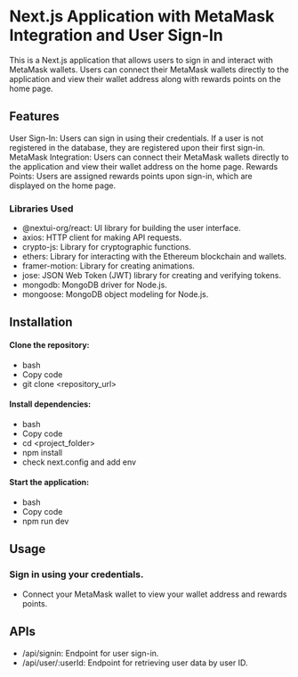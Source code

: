 # Next.js Application with MetaMask Integration and User Sign-In

This is a Next.js application that allows users to sign in and interact with MetaMask wallets. Users can connect their MetaMask wallets directly to the application and view their wallet address along with rewards points on the home page.

## Features

User Sign-In: Users can sign in using their credentials. If a user is not registered in the database, they are registered upon their first sign-in.
MetaMask Integration: Users can connect their MetaMask wallets directly to the application and view their wallet address on the home page.
Rewards Points: Users are assigned rewards points upon sign-in, which are displayed on the home page.

### Libraries Used

- @nextui-org/react: UI library for building the user interface.
- axios: HTTP client for making API requests.
- crypto-js: Library for cryptographic functions.
- ethers: Library for interacting with the Ethereum blockchain and wallets.
- framer-motion: Library for creating animations.
- jose: JSON Web Token (JWT) library for creating and verifying tokens.
- mongodb: MongoDB driver for Node.js.
- mongoose: MongoDB object modeling for Node.js.

## Installation

#### Clone the repository:

- bash
- Copy code
- git clone <repository_url>

#### Install dependencies:

- bash
- Copy code
- cd <project_folder>
- npm install
- check next.config and add env

#### Start the application:

- bash
- Copy code
- npm run dev

## Usage

### Sign in using your credentials.

- Connect your MetaMask wallet to view your wallet address and rewards points.

## APIs

- /api/signin: Endpoint for user sign-in.
- /api/user/:userId: Endpoint for retrieving user data by user ID.
